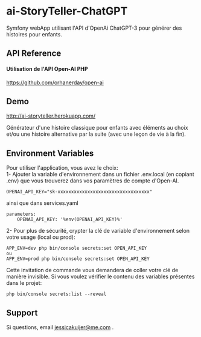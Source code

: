 
# ai-StoryTeller-ChatGPT

Symfony webApp utilisant l'API d'OpenAi ChatGPT-3 pour générer des histoires pour enfants.




## API Reference

#### Utilisation de l'API Open-AI PHP

  https://github.com/orhanerday/open-ai

## Demo

http://ai-storyteller.herokuapp.com/
  
Générateur d'une histoire classique pour enfants avec éléments au choix et/ou une histoire alternative par la suite (avec une leçon de vie à la fin).


## Environment Variables

Pour utiliser l'application, vous avez le choix:  
1- Ajouter la variable d'environnement dans un fichier .env.local (en copiant .env) que vous trouverez dans vos paramètres de compte d'Open-AI.

`OPENAI_API_KEY="sk-xxxxxxxxxxxxxxxxxxxxxxxxxxxxxxxxxx"`

ainsi que dans services.yaml
```
parameters:
    OPENAI_API_KEY: '%env(OPENAI_API_KEY)%'
```
  
2- Pour plus de sécurité, crypter la clé de variable d'environnement selon votre usage (local ou prod):
```
APP_ENV=dev php bin/console secrets:set OPEN_API_KEY
ou
APP_ENV=prod php bin/console secrets:set OPEN_API_KEY
```
Cette invitation de commande vous demandera de coller votre clé de manière invisible.
  Si vous voulez vérifier le contenu des variables présentes dans le projet:
```
php bin/console secrets:list --reveal 
```
  
## Support

Si questions, email jessicakuijer@me.com .


